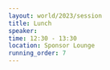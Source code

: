 ```yaml
---
layout: world/2023/session
title: Lunch
speaker:
time: 12:30 - 13:30
location: Sponsor Lounge
running_order: 7
---
```

